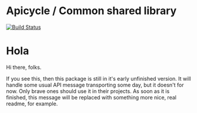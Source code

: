 # Apicycle / Common shared library

[![Build Status](https://travis-ci.org/apicycle/common.svg)](https://travis-ci.org/apicycle/common)

# Hola

Hi there, folks.

If you see this, then this package is still in it's early unfinished version. It
will handle some usual API message transporting some day, but it doesn't for
now. Only brave ones should use it in their projects. As soon as it is finished,
this message will be replaced with something more nice, real readme, for
example.
